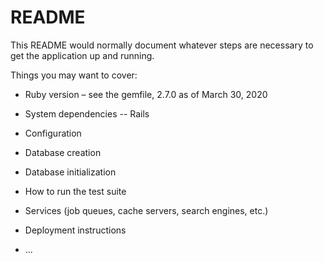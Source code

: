 # README

This README would normally document whatever steps are necessary to get the
application up and running.

Things you may want to cover:

* Ruby version – see the gemfile, 2.7.0 as of March 30, 2020

* System dependencies -- Rails

* Configuration

* Database creation

* Database initialization

* How to run the test suite

* Services (job queues, cache servers, search engines, etc.)

* Deployment instructions

* ...
